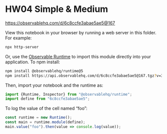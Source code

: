 # HW04 Simple & Medium

https://observablehq.com/d/6c8ccfe3abae5ae5@167

View this notebook in your browser by running a web server in this folder. For
example:

~~~sh
npx http-server
~~~

Or, use the [Observable Runtime](https://github.com/observablehq/runtime) to
import this module directly into your application. To npm install:

~~~sh
npm install @observablehq/runtime@5
npm install https://api.observablehq.com/d/6c8ccfe3abae5ae5@167.tgz?v=3
~~~

Then, import your notebook and the runtime as:

~~~js
import {Runtime, Inspector} from "@observablehq/runtime";
import define from "6c8ccfe3abae5ae5";
~~~

To log the value of the cell named “foo”:

~~~js
const runtime = new Runtime();
const main = runtime.module(define);
main.value("foo").then(value => console.log(value));
~~~
